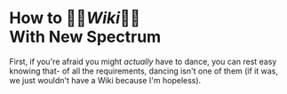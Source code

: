 # How to 💃🏼*Wiki*🕺🏼 <br />With New Spectrum

First, if you're afraid you might *actually* have to dance, you can rest easy knowing that- of all the requirements, dancing isn't one of them (if it was, we just wouldn't have a Wiki because I'm hopeless).